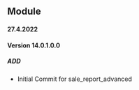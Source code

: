 ## Module <advanced sales reports>

#### 27.4.2022
#### Version 14.0.1.0.0
##### ADD
- Initial Commit for sale_report_advanced
